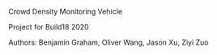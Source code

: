 Crowd Density Monitoring Vehicle

Project for Build18 2020

Authors: Benjamin Graham, Oliver Wang, Jason Xu, Ziyi Zuo
